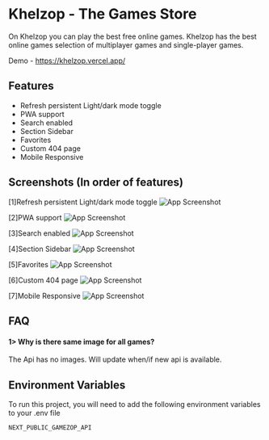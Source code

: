 # Khelzop - The Games Store

On Khelzop you can play the best free online games. Khelzop has the best online games selection of multiplayer games and single-player games.

Demo - https://khelzop.vercel.app/

## Features

- Refresh persistent Light/dark mode toggle
- PWA support
- Search enabled
- Section Sidebar
- Favorites
- Custom 404 page
- Mobile Responsive

## Screenshots (In order of features)

[1]Refresh persistent Light/dark mode toggle
![App Screenshot](https://s9.gifyu.com/images/Sa6Hx.gif)

[2]PWA support
![App Screenshot](https://s9.gifyu.com/images/Sa6Ki.gif)

[3]Search enabled
![App Screenshot](https://s12.gifyu.com/images/Sa6N6.gif)

[4]Section Sidebar
![App Screenshot](https://s12.gifyu.com/images/Sa63g.gif)

[5]Favorites
![App Screenshot](https://s9.gifyu.com/images/Sa6ES.gif)

[6]Custom 404 page
![App Screenshot](https://s9.gifyu.com/images/Sa6ER.gif)

[7]Mobile Responsive
![App Screenshot](https://s12.gifyu.com/images/Sa6vu.gif)

## FAQ

#### 1> Why is there same image for all games?

The Api has no images. Will update when/if new api is available.

## Environment Variables

To run this project, you will need to add the following environment variables to your .env file

`NEXT_PUBLIC_GAMEZOP_API`
